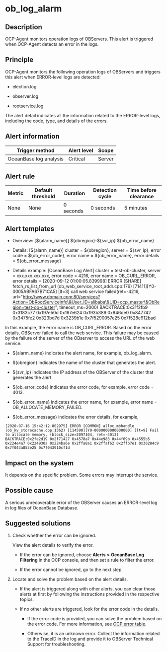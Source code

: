 ob_log_alarm
=================================



**Description**
------------------------------------

OCP-Agent monitors operation logs of OBServers. This alert is triggered when OCP-Agent detects an error in the logs.

Principle
------------------------------

OCP-Agent monitors the following operation logs of OBServers and triggers this alert when ERROR-level logs are detected:

* election.log



* observer.log



* rootservice.log






The alert detail indicates all the information related to the ERROR-level logs, including the code, type, and details of the errors.

**Alert information**
------------------------------------------



|     Trigger method     | Alert level | Scope  |
|------------------------|-------------|--------|
| OceanBase log analysis | Critical    | Server |



**Alert rule**
-----------------------------------



| Metric | Default threshold | Duration  | Detection cycle | Time before clearance |
|--------|-------------------|-----------|-----------------|-----------------------|
| None   | None              | 0 seconds | 0 seconds       | 5 minutes             |



**Alert templates**
----------------------------------------

* Overview: [\${alarm_name}] \${obregion}-\${svr_ip} ${ob_error_name}



* Details: [\${alarm_name}] cluster = \${obregion}, server = \${svr_ip}, error code = \${ob_error_code}, error name = \${ob_error_name}, error details = ${ob_error_message}



* Details example: [OceanBase Log Alert] cluster = test-ob-cluster, server = xxx.xxx.xxx.xxx, error code = 4216, error name = OB_CURL_ERROR, error details = [2020-09-12 01:00:05.839998] ERROR [SHARE] fetch_rs_list_from_url (ob_web_service_root_addr.cpp:176) [71411][Y0-0005ABFA67B71CA5] [lt=3] call web service failed(ret=-4216, url="http://www.domain.com:80/services?Action=ObRootServiceInfo\&User_ID=alibaba\&UID=ocp_master\&ObRegion=test-ob-cluster", timeout_ms=2000) BACKTRACE:0x31f2fb9 0x3183c77 0x197e50d 0x197e624 0x193b389 0x846de0 0x847742 0x3475fe2 0x323bd7d 0x3239b1e 0x7f5290057e25 0x7f528e912bad






In this example, the error name is OB_CURL_ERROR. Based on the error details, OBServer failed to call the web service. This failure may be caused by the failure of the server of the OBserver to access the URL of the web service.



* ${alarm_name} indicates the alert name, for example, ob_log_alarm.



* ${obregion} indicates the name of the cluster that generates the alert.



* ${svr_ip} indicates the IP address of the OBServer of the cluster that generates the alert.



* ${ob_error_code} indicates the error code, for example, error code = 4013.



* ${ob_error_name} indicates the error name, for example, error name = OB_ALLOCATE_MEMORY_FAILED.



* ${ob_error_message} indicates the error details, for example,






```shell
[2020-07-16 15:42:12.802975] ERROR [COMMON] alloc_mbhandle (ob_kv_storecache.cpp:1362) [114590][Y0-0000000000000000] [lt=9] Fail to allocate memory, (block_size=2097104, ret=-4013) BACKTRACE:0x2fe2d19 0x2f71427 0x4578a7 0x44e983 0x44f09b 0x4555b5 0x224e4a7 0x224930a 0x224ba6e 0x2ffa8a1 0x2ffaf62 0x2ffb7e1 0x30284c9 0x7f043a853e25 0x7f043910cf1d
```



**Impact on the system**
---------------------------------------------

It depends on the specific problem. Some errors may interrupt the service.

**Possible cause**
---------------------------------------

A serious unrecoverable error of the OBServer causes an ERROR-level log in log files of OceanBase Database.

Suggested solutions
----------------------------------------

1. Check whether the error can be ignored.

   View the alert details to verify the error.
   * If the error can be ignored, choose **Alerts** **\>** **OceanBase Log Filtering** in the OCP console, and then set a rule to filter the error.



   * If the error cannot be ignored, go to the next step.






2. Locate and solve the problem based on the alert details.

   * If the alert is triggered along with other alerts, you can clear those alerts at first by following the instructions provided in the respective topics.



   * If no other alerts are triggered, look for the error code in the details.

     * If the error code is provided, you can solve the problem based on the error code. For more information, see [OCP error table](../../3.ob-cloud-platform/12.appendix/4.ocp-error-information-table.md).



     * Otherwise, it is an unknown error. Collect the information related to the TraceID in the log and provide it to OBServer Technical Support for troubleshooting.
